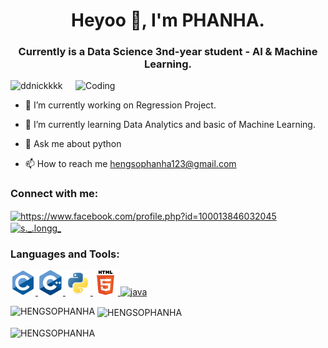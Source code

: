<h1 align="center">Heyoo 👋, I'm PHANHA.</h1>
<h3 align="center">Currently is a Data Science 3nd-year student - AI & Machine Learning.</h3>
<img align="right" alt="Coding" width="400" src="https://media.giphy.com/media/scZPhLqaVOM1qG4lT9/giphy.gif">

<p align="left"> <img src="https://komarev.com/ghpvc/?username=HENGSOPHANHA&label=Profile_views&color=0e75b6&style=flat" alt="ddnickkkk" /> </p>

- 🔭 I’m currently working on Regression Project.

- 🌱 I’m currently learning Data Analytics and basic of Machine Learning.

- 💬 Ask me about python

- 📫 How to reach me hengsophanha123@gmail.com

<h3 align="left">Connect with me:</h3>
<p align="left">
<a href="https://www.facebook.com/profile.php?id=100013846032045" target="blank"><img align="center" src="https://raw.githubusercontent.com/rahuldkjain/github-profile-readme-generator/master/src/images/icons/Social/facebook.svg" alt="https://www.facebook.com/profile.php?id=100013846032045" height="30" width="40" /></a>
<a href="https://instagram.com/heng_sophanha" target="blank"><img align="center" src="https://raw.githubusercontent.com/rahuldkjain/github-profile-readme-generator/master/src/images/icons/Social/instagram.svg" alt="s._.longg_" height="30" width="40" /></a>
</p>

<h3 align="left">Languages and Tools:</h3>
<p align="left">
    <a href="https://www.cprogramming.com/" target="_blank" rel="noreferrer">
        <img src="https://raw.githubusercontent.com/devicons/devicon/master/icons/c/c-original.svg" alt="c" width="40" height="40"/>
    </a>
    <a href="https://www.w3schools.com/cpp/" target="_blank" rel="noreferrer">
        <img src="https://raw.githubusercontent.com/devicons/devicon/master/icons/cplusplus/cplusplus-original.svg" alt="cplusplus" width="40" height="40"/>
    </a>
    <a href="https://www.python.org" target="_blank" rel="noreferrer">
        <img src="https://raw.githubusercontent.com/devicons/devicon/master/icons/python/python-original.svg" alt="python" width="40" height="40"/>
    </a>
    <a href="https://www.w3.org/html/" target="_blank" rel="noreferrer">
        <img src="https://raw.githubusercontent.com/devicons/devicon/master/icons/html5/html5-original-wordmark.svg" alt="html5" width="40" height="40"/>
    </a>
    <a href="https://dev.java/" target="_blank" rel="noreferrer">
        <img src="https://avatars3.githubusercontent.com/u/18692364?s=400&v=4" alt="java" width="40" height="40"/>
    </a>
</p>


<p><img align="left" src="https://github-readme-stats.vercel.app/api/top-langs?username=HENGSOPHANHA&show_icons=true&locale=en&layout=compact" alt="HENGSOPHANHA" /></p>

<p>&nbsp;<img align="center" src="https://github-readme-stats.vercel.app/api?username=HENGSOPHANHA&show_icons=true&locale=en" alt="HENGSOPHANHA" /></p>

<p><img align="center" src="https://github-readme-streak-stats.herokuapp.com/?user=HENGSOPHANHA&" alt="HENGSOPHANHA" /></p>
